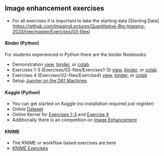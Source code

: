 ## Image enhancement exercises
- For all exercises it is important to take the starting data
  <!-- [Starting Data](https://github.com/ImagingLectures/Quantitative-Big-Imaging-2020/blob/master/Ex2/matlab.zip?raw=true)-->
  [Starting Data] (https://github.com/ImagingLectures/Quantitative-Big-Imaging-2020/tree/master/Exercises/03-files) 

#### Binder (Python)
For students experienced in Python there are the binder Notebooks

  - Demonstration [view](http://nbviewer.jupyter.org/format/slides/github/imaginglectures/Quantitative-Big-Imaging-2020/blob/master/Exercises/03-Demonstration.ipynb), [binder](http://mybinder.org/v2/gh/imaginglectures/quantitative-big-imaging-2020/master?filepath=Exercises/03-Demonstration.ipynb), or [colab](https://colab.research.google.com/github/imaginglectures/Quantitative-Big-Imaging-2020/blob/master/Exercises/03-Demonstration.ipynb)
  - Exercises 1-3 (Exercises/02-files/Exercises1-3) [view](http://nbviewer.jupyter.org/format/slides/github/imaginglectures/Quantitative-Big-Imaging-2020/blob/master/Exercises/03-files/Exercises1-3.ipynb), [binder](http://mybinder.org/v2/gh/imaginglectures/quantitative-big-imaging-2020/master?filepath=Exercises/03-files/Exercises1-3.ipynb), or [colab](https://colab.research.google.com/github/imaginglectures/Quantitative-Big-Imaging-2020/blob/master/Exercises/03-files/Exercises1-3.ipynb)
  - Exercises 4 (Exercises/02-files/Exercise4) [view](http://nbviewer.jupyter.org/format/slides/github/imaginglectures/Quantitative-Big-Imaging-2020/blob/master/Exercises/03-files/Exercise4.ipynb), [binder](http://mybinder.org/v2/gh/imaginglectures/quantitative-big-imaging-2020/master?filepath=Exercises/03-files/Exercise4.ipynb), or [colab](https://colab.research.google.com/github/imaginglectures/Quantitative-Big-Imaging-2020/blob/master/Exercises/03-files/Exercise4.ipynb)
   - Setup [Jupyter on the D61 Machines](https://github.com/kmader/Quantitative-Big-Imaging-2017/wiki/Installing-Python-and-Jupyter-Notebook-on-the-ETZ-D61-Machines)

#### Kaggle (Python)
 - You can get started on Kaggle (no installation required just register)
 - Online [Dataset](https://www.kaggle.com/kmader/qbi-image-enhancement)
 - Online Kernel for [Exercises 1-3](https://www.kaggle.com/kmader/d/kmader/qbi-image-enhancement/exercises-1-3/) and [Exercise 4](https://www.kaggle.com/kmader/d/kmader/qbi-image-enhancement/exercise-4/)
 - Additionally there is an competition on [Image Enhancement](https://inclass.kaggle.com/c/mnt-denoising)
 
 #### KNIME

 - The KNIME or workflow based exercises are here
 - [KNIME Exercises](https://github.com/kmader/Quantitative-Big-Imaging-2019/blob/master/Exercises/03-Description.md)

